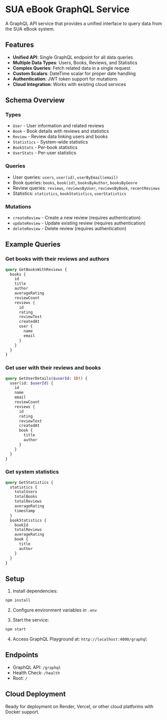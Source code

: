 # SUA eBook GraphQL Service

A GraphQL API service that provides a unified interface to query data from the SUA eBook system.

## Features

- **Unified API**: Single GraphQL endpoint for all data queries
- **Multiple Data Types**: Users, Books, Reviews, and Statistics
- **Complex Queries**: Fetch related data in a single request
- **Custom Scalars**: DateTime scalar for proper date handling
- **Authentication**: JWT token support for mutations
- **Cloud Integration**: Works with existing cloud services

## Schema Overview

### Types
- `User` - User information and related reviews
- `Book` - Book details with reviews and statistics
- `Review` - Review data linking users and books
- `Statistics` - System-wide statistics
- `BookStats` - Per-book statistics
- `UserStats` - Per-user statistics

### Queries
- User queries: `users`, `user(id)`, `userByEmail(email)`
- Book queries: `books`, `book(id)`, `booksByAuthor`, `booksByGenre`
- Review queries: `reviews`, `reviewsByUser`, `reviewsByBook`, `recentReviews`
- Statistics: `statistics`, `bookStatistics`, `userStatistics`

### Mutations
- `createReview` - Create a new review (requires authentication)
- `updateReview` - Update existing review (requires authentication)
- `deleteReview` - Delete review (requires authentication)

## Example Queries

### Get books with their reviews and authors
```graphql
query GetBooksWithReviews {
  books {
    id
    title
    author
    averageRating
    reviewCount
    reviews {
      id
      rating
      reviewText
      createdAt
      user {
        name
        email
      }
    }
  }
}
```

### Get user with their reviews and books
```graphql
query GetUserDetails($userId: ID!) {
  user(id: $userId) {
    id
    name
    email
    reviewCount
    reviews {
      id
      rating
      reviewText
      createdAt
      book {
        title
        author
      }
    }
  }
}
```

### Get system statistics
```graphql
query GetStatistics {
  statistics {
    totalUsers
    totalBooks
    totalReviews
    averageRating
    timestamp
  }
  bookStatistics {
    bookId
    totalReviews
    averageRating
    book {
      title
      author
    }
  }
}
```

## Setup

1. Install dependencies:
```bash
npm install
```

2. Configure environment variables in `.env`

3. Start the service:
```bash
npm start
```

4. Access GraphQL Playground at: `http://localhost:4000/graphql`

## Endpoints

- GraphQL API: `/graphql`
- Health Check: `/health`
- Root: `/`

## Cloud Deployment

Ready for deployment on Render, Vercel, or other cloud platforms with Docker support.
